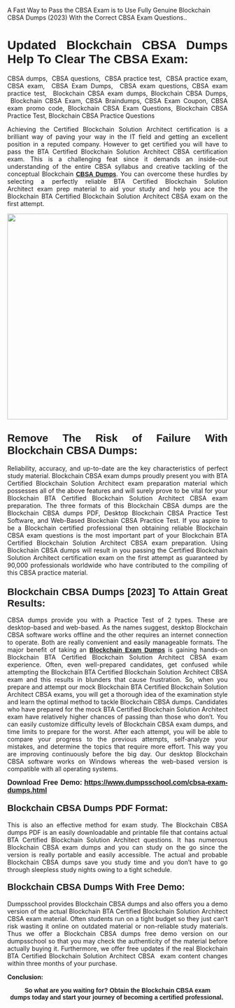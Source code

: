 <p>A Fast Way to Pass the CBSA Exam is to Use Fully Genuine Blockchain CBSA Dumps (2023) With the Correct CBSA Exam Questions..</p>

<h1 style="text-align: justify;"><strong><span style="font-family:Verdana,Geneva,sans-serif;">Updated Blockchain CBSA Dumps Help To Clear The CBSA Exam:</span></strong></h1>

<p style="text-align: justify;">CBSA dumps,  CBSA questions,  CBSA practice test,  CBSA practice exam, CBSA exam,  CBSA Exam Dumps,  CBSA exam questions, CBSA exam practice test,  Blockchain CBSA exam dumps, Blockchain CBSA Dumps,  Blockchain CBSA Exam, CBSA Braindumps, CBSA Exam Coupon, CBSA exam promo code, Blockchain CBSA Exam Questions, Blockchain CBSA Practice Test, Blockchain CBSA Practice Questions</p>

<p style="text-align: justify;">Achieving the Certified Blockchain Solution Architect certification is a brilliant way of paving your way in the IT field and getting an excellent position in a reputed company. However to get certified you will have to pass the BTA Certified Blockchain Solution Architect CBSA certification exam. This is a challenging feat since it demands an inside-out understanding of the entire CBSA syllabus and creative tackling of the conceptual Blockchain <a href="https://www.dumpsschool.com/cbsa-exam-dumps.html"><span style="font-family:Verdana,Geneva,sans-serif;"><strong>CBSA Dumps</strong></span></a>. You can overcome these hurdles by selecting a perfectly reliable BTA Certified Blockchain Solution Architect exam prep material to aid your study and help you ace the Blockchain BTA Certified Blockchain Solution Architect CBSA exam on the first attempt.</p>

<p style="text-align: justify;"><a href="https://www.dumpsschool.com/cbsa-exam-dumps.html"><img alt="" src="https://lh3.googleusercontent.com/pw/AL9nZEXTnx-h3VAwmQ42NpyJBmUK-fANKF8vsH2hymHVf8ycIwJ47iI4Qn_pkCv8nx_DV5UvAc8WAssduHJKtvkHIPf8d8IQFAZC6offZ_lfhXQ5UUBSi1Ff8m31hLznjs03QyiSesC6U3Rcr4jLl4JRY5US=w904-h513-no" style="width: 100%; height: 470px;" /></a></p>

<h2 style="text-align: justify;"><span style="font-size:24px;"><span style="font-family:Verdana,Geneva,sans-serif;"><strong>Remove The Risk of Failure With Blockchain CBSA Dumps:</strong></span></span></h2>

<p style="text-align: justify;">Reliability, accuracy, and up-to-date are the key characteristics of perfect study material. Blockchain CBSA exam dumps proudly present you with BTA Certified Blockchain Solution Architect exam preparation material which possesses all of the above features and will surely prove to be vital for your Blockchain BTA Certified Blockchain Solution Architect CBSA exam preparation. The three formats of this Blockchain CBSA dumps are the Blockchain CBSA dumps PDF, Desktop Blockchain CBSA Practice Test Software, and Web-Based Blockchain CBSA Practice Test. If you aspire to be a Blockchain certified professional then obtaining reliable Blockchain CBSA exam questions is the most important part of your Blockchain BTA Certified Blockchain Solution Architect CBSA exam preparation. Using Blockchain CBSA dumps will result in you passing the Certified Blockchain Solution Architect certification exam on the first attempt as guaranteed by 90,000 professionals worldwide who have contributed to the compiling of this CBSA practice material.</p>

<h3 style="text-align: justify;"><span style="font-family:Verdana,Geneva,sans-serif;"><strong><span style="font-size:22px;">Blockchain CBSA Dumps [2023] To Attain Great Results:</span></strong></span></h3>

<p style="text-align: justify;">CBSA dumps provide you with a Practice Test of 2 types. These are desktop-based and web-based. As the names suggest, desktop Blockchain CBSA software works offline and the other requires an internet connection to operate. Both are really convenient and easily manageable formats. The major benefit of taking an <a href="https://www.dumpsschool.com/blockchain-braindumps.html"><span style="font-family:Verdana,Geneva,sans-serif;"><strong>Blockchain Exam Dumps</strong></span></a> is gaining hands-on Blockchain BTA Certified Blockchain Solution Architect CBSA exam experience. Often, even well-prepared candidates, get confused while attempting the Blockchain BTA Certified Blockchain Solution Architect CBSA exam and this results in blunders that cause frustration. So, when you prepare and attempt our mock Blockchain BTA Certified Blockchain Solution Architect CBSA exams, you will get a thorough idea of the examination style and learn the optimal method to tackle Blockchain CBSA dumps. Candidates who have prepared for the mock BTA Certified Blockchain Solution Architect exam have relatively higher chances of passing than those who don’t. You can easily customize difficulty levels of Blockchain CBSA exam dumps, and time limits to prepare for the worst. After each attempt, you will be able to compare your progress to the previous attempts, self-analyze your mistakes, and determine the topics that require more effort. This way you are improving continuously before the big day. Our desktop Blockchain CBSA software works on Windows whereas the web-based version is compatible with all operating systems.</p>

<p style="text-align: justify;"><strong><span style="font-family:Verdana,Geneva,sans-serif;"><span style="font-size:16px;">Download Free Demo:</span></span> <span style="font-family:Verdana,Geneva,sans-serif;"><span style="font-size:16px;"><a href="https://www.dumpsschool.com/cbsa-exam-dumps.html">https://www.dumpsschool.com/cbsa-exam-dumps.html</a></span></span></strong></p>

<h4 style="text-align: justify;"><strong><span style="font-size:20px;"><span style="font-family:Verdana,Geneva,sans-serif;">Blockchain CBSA Dumps PDF Format:</span></span></strong></h4>

<p style="text-align: justify;">This is also an effective method for exam study. The Blockchain CBSA dumps PDF is an easily downloadable and printable file that contains actual BTA Certified Blockchain Solution Architect questions. It has numerous Blockchain CBSA exam dumps and you can study on the go since the version is really portable and easily accessible. The actual and probable Blockchain CBSA dumps save you study time and you don’t have to go through sleepless study nights owing to a tight schedule.</p>

<h4 style="text-align: justify;"><span style="font-size:20px;"><strong><span style="font-family:Verdana,Geneva,sans-serif;">Blockchain CBSA Dumps With Free Demo:</span></strong></span></h4>

<p style="text-align: justify;">Dumpsschool provides Blockchain CBSA dumps and also offers you a demo version of the actual Blockchain BTA Certified Blockchain Solution Architect CBSA exam material. Often students run on a tight budget so they just can’t risk wasting it online on outdated material or non-reliable study materials. Thus we offer a Blockchain CBSA dumps free demo version on our dumpsschool so that you may check the authenticity of the material before actually buying it. Furthermore, we offer free updates if the real Blockchain BTA Certified Blockchain Solution Architect CBSA  exam content changes within three months of your purchase.</p>

<p style="text-align: justify;"><strong>Conclusion:</strong></p>

<p style="text-align: center;"><span style="font-family:Verdana,Geneva,sans-serif;"><strong>So what are you waiting for? Obtain the Blockchain CBSA exam dumps today and start your journey of becoming a certified professional.</strong> </span></p>

